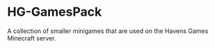 # HG-GamesPack
A collection of smaller minigames that are used on the Havens Games Minecraft server.
